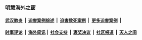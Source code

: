 
### 明慧海外之窗

####  [武汉肺炎](indexes/365.md?t=03312201) &nbsp;|&nbsp;  [迫害案例综述](indexes/328.md?t=03312201) &nbsp;|&nbsp; [迫害致死案例](indexes/277.md?t=03312201)  &nbsp;|&nbsp; [更多迫害案例](indexes/81.md?t=03312201)  &nbsp;|&nbsp; 
####  [时事评论](indexes/19.md?t=03312201) &nbsp;|&nbsp; [海外简讯](indexes/245.md?t=03312201)&nbsp;|&nbsp;  [社会支持](indexes/140.md?t=03312201) &nbsp;|&nbsp; [褒奖决议](indexes/282.md?t=03312201) &nbsp;|&nbsp; [社区报道](indexes/91.md?t=03312201)  &nbsp;|&nbsp; [天人之间](indexes/78.md?t=03312201) 

